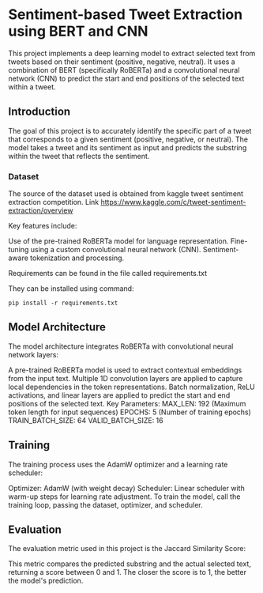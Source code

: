 # Sentiment-based Tweet Extraction using BERT and CNN

This project implements a deep learning model to extract selected text from tweets based on their sentiment (positive, negative, neutral). It uses a combination of BERT (specifically RoBERTa) and a convolutional neural network (CNN) to predict the start and end positions of the selected text within a tweet.

## Introduction
The goal of this project is to accurately identify the specific part of a tweet that corresponds to a given sentiment (positive, negative, or neutral). The model takes a tweet and its sentiment as input and predicts the substring within the tweet that reflects the sentiment.

### Dataset
The source of the dataset used is obtained from kaggle tweet sentiment extraction competition. Link https://www.kaggle.com/c/tweet-sentiment-extraction/overview

Key features include:

Use of the pre-trained RoBERTa model for language representation.
Fine-tuning using a custom convolutional neural network (CNN).
Sentiment-aware tokenization and processing.

Requirements can be found in the file called requirements.txt

They can be installed using command: 
```
pip install -r requirements.txt
```

## Model Architecture
The model architecture integrates RoBERTa with convolutional neural network layers:

A pre-trained RoBERTa model is used to extract contextual embeddings from the input text.
Multiple 1D convolution layers are applied to capture local dependencies in the token representations.
Batch normalization, ReLU activations, and linear layers are applied to predict the start and end positions of the selected text.
Key Parameters:
MAX_LEN: 192 (Maximum token length for input sequences)
EPOCHS: 5 (Number of training epochs)
TRAIN_BATCH_SIZE: 64
VALID_BATCH_SIZE: 16

## Training
The training process uses the AdamW optimizer and a learning rate scheduler:

Optimizer: AdamW (with weight decay)
Scheduler: Linear scheduler with warm-up steps for learning rate adjustment.
To train the model, call the training loop, passing the dataset, optimizer, and scheduler.

## Evaluation
The evaluation metric used in this project is the Jaccard Similarity Score:

This metric compares the predicted substring and the actual selected text, returning a score between 0 and 1.
The closer the score is to 1, the better the model's prediction.
